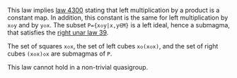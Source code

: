 This law implies [law 4300](https://teorth.github.io/equational_theories/implications/?4300) stating that left multiplication by a product is a constant map.  In addition, this constant is the same for left multiplication by `x◇y` and by `y◇x`.  The subset `P={x◇y|x,y∈M}` is a left ideal, hence a submagma, that satisfies the [right unar law 39](https://teorth.github.io/equational_theories/implications/?39).

The set of squares `x◇x`, the set of left cubes `x◇(x◇x)`, and the set of right cubes `(x◇x)◇x` are submagmas of `P`.

This law cannot hold in a non-trivial quasigroup.
